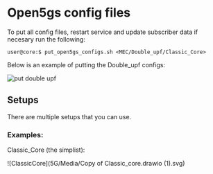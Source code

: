 # Open5gs config files

To put all config files, restart service and update subscriber data if necesary run the following:

```console
user@core:$ put_open5gs_configs.sh <MEC/Double_upf/Classic_Core> 
```

Below is an example of putting the Double_upf configs:

![put double upf](../../Media/start_doubleupfcore.gif)

## Setups

There are multiple setups that you can use.

### Examples:

Classic_Core (the simplist):

![ClassicCore](5G/Media/Copy of Classic_core.drawio (1).svg)
